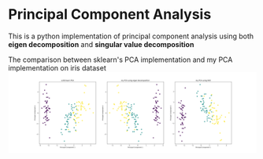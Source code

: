 # Principal Component Analysis

This is a python implementation of principal component analysis using both **eigen decomposition** and **singular value decomposition**

The comparison between sklearn's PCA implementation and my PCA implementation on iris dataset
![alt text](./Image/comparison.png)